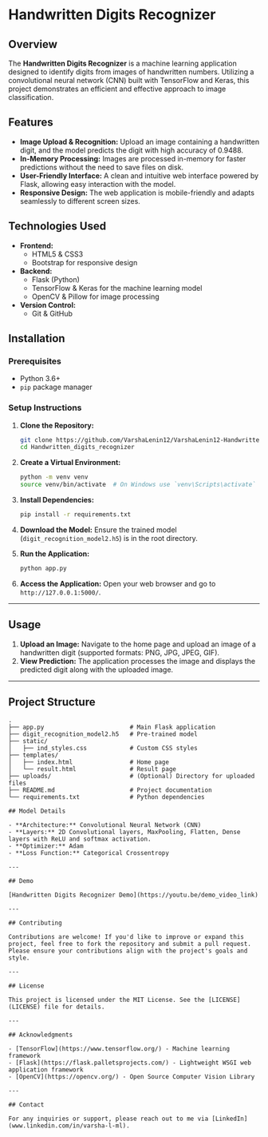 # Handwritten Digits Recognizer


## Overview
The **Handwritten Digits Recognizer** is a machine learning application designed to identify digits from images of handwritten numbers. Utilizing a convolutional neural network (CNN) built with TensorFlow and Keras, this project demonstrates an efficient and effective approach to image classification.

## Features
- **Image Upload & Recognition:** Upload an image containing a handwritten digit, and the model predicts the digit with high accuracy of 0.9488.
- **In-Memory Processing:** Images are processed in-memory for faster predictions without the need to save files on disk.
- **User-Friendly Interface:** A clean and intuitive web interface powered by Flask, allowing easy interaction with the model.
- **Responsive Design:** The web application is mobile-friendly and adapts seamlessly to different screen sizes.

## Technologies Used
- **Frontend:**
  - HTML5 & CSS3
  - Bootstrap for responsive design
- **Backend:**
  - Flask (Python)
  - TensorFlow & Keras for the machine learning model
  - OpenCV & Pillow for image processing
- **Version Control:**
  - Git & GitHub

## Installation

### Prerequisites
- Python 3.6+
- `pip` package manager

### Setup Instructions

1. **Clone the Repository:**

    ```bash
    git clone https://github.com/VarshaLenin12/VarshaLenin12-Handwritten_digits_recognizer.git
    cd Handwritten_digits_recognizer
    ```

2. **Create a Virtual Environment:**

    ```bash
    python -m venv venv
    source venv/bin/activate  # On Windows use `venv\Scripts\activate`
    ```

3. **Install Dependencies:**

    ```bash
    pip install -r requirements.txt
    ```

4. **Download the Model:** 
   Ensure the trained model (`digit_recognition_model2.h5`) is in the root directory.

5. **Run the Application:**

    ```bash
    python app.py
    ```

6. **Access the Application:** 
   Open your web browser and go to `http://127.0.0.1:5000/`.

---

## Usage

1. **Upload an Image:** Navigate to the home page and upload an image of a handwritten digit (supported formats: PNG, JPG, JPEG, GIF).
2. **View Prediction:** The application processes the image and displays the predicted digit along with the uploaded image.

---

## Project Structure

```plaintext
.
├── app.py                        # Main Flask application
├── digit_recognition_model2.h5   # Pre-trained model
├── static/
│   ├── ind_styles.css            # Custom CSS styles
├── templates/
│   ├── index.html                # Home page
│   └── result.html               # Result page
├── uploads/                      # (Optional) Directory for uploaded files
├── README.md                     # Project documentation
└── requirements.txt              # Python dependencies

## Model Details

- **Architecture:** Convolutional Neural Network (CNN)
- **Layers:** 2D Convolutional layers, MaxPooling, Flatten, Dense layers with ReLU and softmax activation.
- **Optimizer:** Adam
- **Loss Function:** Categorical Crossentropy

---

## Demo

[Handwritten Digits Recognizer Demo](https://youtu.be/demo_video_link)

---

## Contributing

Contributions are welcome! If you'd like to improve or expand this project, feel free to fork the repository and submit a pull request. Please ensure your contributions align with the project's goals and style.

---

## License

This project is licensed under the MIT License. See the [LICENSE](LICENSE) file for details.

---

## Acknowledgments

- [TensorFlow](https://www.tensorflow.org/) - Machine learning framework
- [Flask](https://flask.palletsprojects.com/) - Lightweight WSGI web application framework
- [OpenCV](https://opencv.org/) - Open Source Computer Vision Library

---

## Contact

For any inquiries or support, please reach out to me via [LinkedIn](www.linkedin.com/in/varsha-l-ml).

